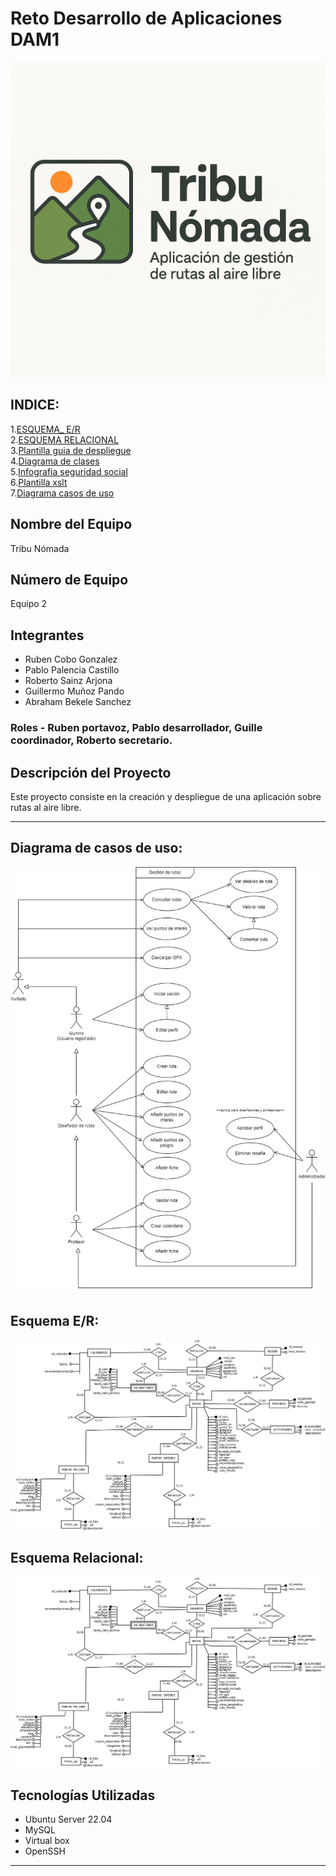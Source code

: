 # Reto Desarrollo de Aplicaciones DAM1  

![Logo](logo-tribu-nomada.png)

## INDICE:  
1.[ESQUEMA_ E/R](https://github.com/rSainz21/DAM1_EQUIPO2_2425/blob/main/Bases%20de%20datos/diagrama_ER_FINAL.png)  
2.[ESQUEMA RELACIONAL](https://github.com/rSainz21/DAM1_EQUIPO2_2425/blob/main/Bases%20de%20datos/relacional.PNG)  
3.[Plantilla guia de despliegue](https://github.com/rSainz21/DAM1_EQUIPO2_2425/blob/main/PLANTILLA%20GUIA%20DE%20DESPLIEGUE.docx)  
4.[Diagrama de clases](https://github.com/rSainz21/DAM1_EQUIPO2_2425/blob/rama-diagrama-de-clases/Diagrama%20de%20clases%20(sin%20m%C3%A9todos).jpg)  
5.[Infografia seguridad social](https://github.com/rSainz21/DAM1_EQUIPO2_2425/blob/rama-para-tarea-IPE/Infografia%20seguridad%20social.pdf)  
6.[Plantilla xslt](https://github.com/rSainz21/DAM1_EQUIPO2_2425/blob/creacion-de-plantillas-xslt/plantilla_xslt_grupo2.xslt)  
7.[Diagrama casos de uso](https://github.com/rSainz21/DAM1_EQUIPO2_2425/blob/diagrama-de-casos/Diagrama%20de%20casos.jpg)  

## Nombre del Equipo  
Tribu Nómada  

## Número de Equipo  
Equipo 2   
  
## Integrantes  
- Ruben Cobo Gonzalez  
- Pablo Palencia Castillo  
- Roberto Sainz Arjona  
- Guillermo Muñoz Pando  
- Abraham Bekele Sanchez  
### Roles - Ruben portavoz, Pablo desarrollador, Guille coordinador, Roberto secretario.  
  
## Descripción del Proyecto  
Este proyecto consiste en la creación y despliegue de una aplicación sobre rutas al aire libre.  

---  

## Diagrama de casos de uso:  

![Diagrama casos de uso](https://github.com/rSainz21/DAM1_EQUIPO2_2425/blob/diagrama-de-casos/Diagrama%20de%20casos.jpg)  

## Esquema E/R:  

![Esquema E/R](https://github.com/rSainz21/DAM1_EQUIPO2_2425/blob/main/Bases%20de%20datos/diagrama_ER_FINAL.png)   

## Esquema Relacional:  
![Esquema Relacional](https://github.com/rSainz21/DAM1_EQUIPO2_2425/blob/main/Bases%20de%20datos/diagrama_ER_FINAL.png)  


## Tecnologías Utilizadas  
- Ubuntu Server 22.04  
- MySQL   
- Virtual box  
- OpenSSH  

---  



